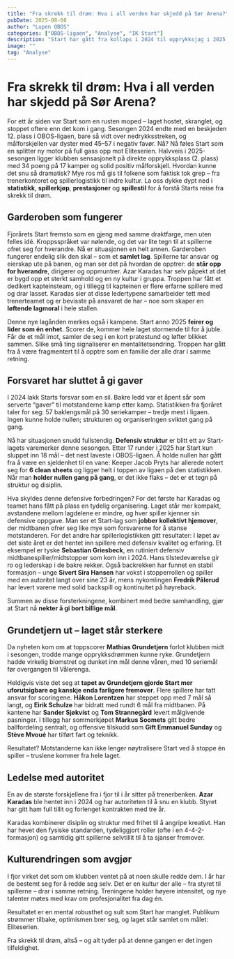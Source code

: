 ```yaml
---
title: "Fra skrekk til drøm: Hva i all verden har skjedd på Sør Arena?"
pubDate: 2025-08-08
author: "Lupen OBOS"
categories: ["OBOS-ligaen", "Analyse", "IK Start"]
description: "Start har gått fra kollaps i 2024 til opprykksjag i 2025 – her er hvorfor."
image: ""
tag: "Analyse"
---
```


# Fra skrekk til drøm: Hva i all verden har skjedd på Sør Arena?

For ett år siden var Start som en rusten moped – laget hostet, skranglet, og stoppet oftere enn det kom i gang. Sesongen 2024 endte med en beskjeden 12. plass i OBOS-ligaen, bare så vidt over nedrykksstreken, og målforskjellen var dyster med 45–57 i negativ favør. Nå? Nå føles Start som en splitter ny motor på full gass opp mot Eliteserien. Halvveis i 2025-sesongen ligger klubben sensasjonelt på direkte opprykksplass (2. plass) med 34 poeng på 17 kamper og solid positiv målforskjell. Hvordan kunne det snu så dramatisk? Mye ros må gis til folkene som faktisk tok grep – fra trenerkontoret og spillerlogistikk til indre kultur. La oss dykke dypt ned i **statistikk**, **spillerkjøp**, **prestasjoner** og **spillestil** for å forstå Starts reise fra skrekk til drøm.

## Garderoben som fungerer

Fjorårets Start fremsto som en gjeng med samme draktfarge, men uten felles idé. Kroppsspråket var nølende, og det var lite tegn til at spillerne ofret seg for hverandre. Nå er situasjonen en helt annen. Garderoben fungerer endelig slik den skal – som et **samlet lag**. Spillerne tar ansvar og eierskap ute på banen, og man ser det på hvordan de opptrer: de **står opp for hverandre**, dirigerer og oppmuntrer. Azar Karadas har selv påpekt at det er bygd opp et sterkt samhold og en ny kultur i gruppa. Troppen har fått et dedikert kapteinsteam, og i tillegg til kapteinen er flere erfarne spillere med og drar lasset. Karadas sier at disse ledertypene samarbeider tett med trenerteamet og er bevisste på ansvaret de har – noe som skaper en **løftende lagmoral** i hele stallen.

Denne nye lagånden merkes også i kampene. Start anno 2025 **feirer og lider som én enhet**. Scorer de, kommer hele laget stormende til for å juble. Får de et mål imot, samler de seg i en kort pratestund og løfter blikket sammen. Slike små ting signaliserer en mentalitetsendring. Troppen har gått fra å være fragmentert til å opptre som en familie der alle drar i samme retning.

## Forsvaret har sluttet å gi gaver

I 2024 lakk Starts forsvar som en sil. Bakre ledd var et åpent sår som serverte “gaver” til motstanderne kamp etter kamp. Statistikken fra fjoråret taler for seg: 57 baklengsmål på 30 seriekamper – tredje mest i ligaen. Ingen kunne holde nullen; strukturen og organiseringen sviktet gang på gang.

Nå har situasjonen snudd fullstendig. **Defensiv struktur** er blitt ett av Start-lagets varemerker denne sesongen. Etter 17 runder i 2025 har Start kun sluppet inn 18 mål – det nest laveste i OBOS-ligaen. Å holde nullen har gått fra å være en sjeldenhet til en vane: Keeper Jacob Pryts har allerede notert seg for **6 clean sheets** og ligger helt i toppen av ligaen på den statistikken. Når man **holder nullen gang på gang**, er det ikke flaks – det er et tegn på struktur og disiplin.

Hva skyldes denne defensive forbedringen? For det første har Karadas og teamet hans fått på plass en tydelig organisering. Laget står mer kompakt, avstandene mellom lagdelene er mindre, og hver spiller kjenner sin defensive oppgave. Man ser et Start-lag som **jobber kollektivt hjemover**, der midtbanen ofrer seg like mye som forsvarerne for å stanse motstanderen. For det andre har spillerlogistikken gitt resultater: I løpet av det siste året er det hentet inn spillere med defensiv kvalitet og erfaring. Et eksempel er tyske **Sebastian Griesbeck**, en rutiniert defensiv midtbanespiller/midtstopper som kom inn i 2024. Hans tilstedeværelse gir ro og lederskap i de bakre rekker. Også backrekken har funnet en stabil formasjon – unge **Sivert Sira Hansen** har vokst i stopperrollen og spiller med en autoritet langt over sine 23 år, mens nykomlingen **Fredrik Pålerud** har levert varene med solid backspill og kontinuitet på høyreback.

Summen av disse forsterkningene, kombinert med bedre samhandling, gjør at Start nå **nekter å gi bort billige mål**.

## Grundetjern ut – laget står sterkere

Da nyheten kom om at toppscorer **Mathias Grundetjern** forlot klubben midt i sesongen, trodde mange opprykksdrømmen kunne ryke. Grundetjern hadde virkelig blomstret og dunket inn mål denne våren, med 10 seriemål før overgangen til Vålerenga. 

Heldigvis viste det seg at **tapet av Grundetjern gjorde Start mer uforutsigbare og kanskje enda farligere fremover**. Flere spillere har tatt ansvar for scoringene. **Håkon Lorentzen** har steppet opp med 7 mål så langt, og **Eirik Schulze** har bidratt med rundt 6 mål fra midtbanen. På kantene har **Sander Sjøkvist** og **Tom Strannegård** levert målgivende pasninger. I tillegg har sommerkjøpet **Markus Soomets** gitt bedre ballfordeling sentralt, og offensive tilskudd som **Gift Emmanuel Sunday** og **Stève Mvoué** har tilført fart og teknikk.

Resultatet? Motstanderne kan ikke lenger nøytralisere Start ved å stoppe én spiller – truslene kommer fra hele laget.

## Ledelse med autoritet

En av de største forskjellene fra i fjor til i år sitter på trenerbenken. **Azar Karadas** ble hentet inn i 2024 og har autoriteten til å snu en klubb. Styret har gitt ham full tillit og forlenget kontrakten med tre år. 

Karadas kombinerer disiplin og struktur med frihet til å angripe kreativt. Han har hevet den fysiske standarden, tydeliggjort roller (ofte i en 4-4-2-formasjon) og samtidig gitt spillerne selvtillit til å ta sjanser fremover.

## Kulturendringen som avgjør

I fjor virket det som om klubben ventet på at noen skulle redde dem. I år har de bestemt seg for å redde seg selv. Det er en kultur der alle – fra styret til spillerne – drar i samme retning. Treningene holder høyere intensitet, og nye talenter møtes med krav om profesjonalitet fra dag én. 

Resultatet er en mental robusthet og sult som Start har manglet. Publikum strømmer tilbake, optimismen brer seg, og laget står samlet om målet: Eliteserien.

Fra skrekk til drøm, altså – og alt tyder på at denne gangen er det ingen tilfeldighet.
